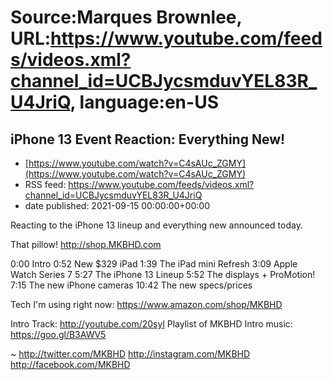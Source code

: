 # Source:Marques Brownlee, URL:https://www.youtube.com/feeds/videos.xml?channel_id=UCBJycsmduvYEL83R_U4JriQ, language:en-US

## iPhone 13 Event Reaction: Everything New!
 - [https://www.youtube.com/watch?v=C4sAUc_ZGMY](https://www.youtube.com/watch?v=C4sAUc_ZGMY)
 - RSS feed: https://www.youtube.com/feeds/videos.xml?channel_id=UCBJycsmduvYEL83R_U4JriQ
 - date published: 2021-09-15 00:00:00+00:00

Reacting to the iPhone 13 lineup and everything new announced today.

That pillow! http://shop.MKBHD.com

0:00 Intro
0:52 New $329 iPad
1:39 The iPad mini Refresh
3:09 Apple Watch Series 7
5:27 The iPhone 13 Lineup
5:52 The displays + ProMotion!
7:15 The new iPhone cameras
10:42 The new specs/prices

Tech I'm using right now: https://www.amazon.com/shop/MKBHD

Intro Track: http://youtube.com/20syl
Playlist of MKBHD Intro music: https://goo.gl/B3AWV5

~
http://twitter.com/MKBHD
http://instagram.com/MKBHD
http://facebook.com/MKBHD

